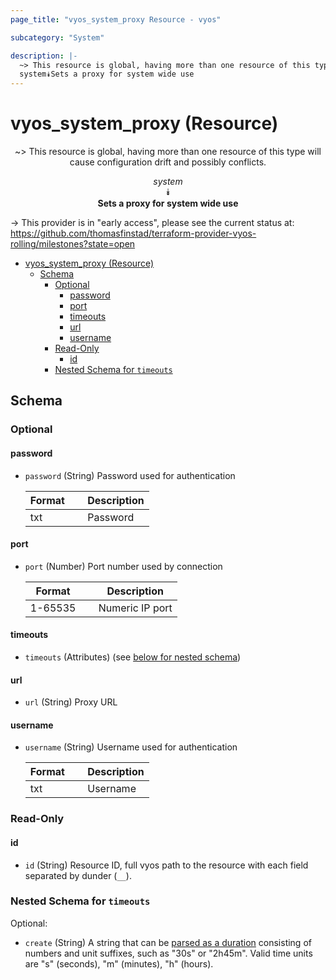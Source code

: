 ```yaml
---
page_title: "vyos_system_proxy Resource - vyos"

subcategory: "System"

description: |-
  ~> This resource is global, having more than one resource of this type will cause configuration drift and possibly conflicts.
  system⯯Sets a proxy for system wide use
---
```


# vyos_system_proxy (Resource)
<center>

~> This resource is global, having more than one resource of this type will cause configuration drift and possibly conflicts.

*system*  
⯯  
**Sets a proxy for system wide use**


</center>

-> This provider is in "early access", please see the current status at: https://github.com/thomasfinstad/terraform-provider-vyos-rolling/milestones?state=open

<!--TOC-->

- [vyos_system_proxy (Resource)](#vyos_system_proxy-resource)
  - [Schema](#schema)
    - [Optional](#optional)
      - [password](#password)
      - [port](#port)
      - [timeouts](#timeouts)
      - [url](#url)
      - [username](#username)
    - [Read-Only](#read-only)
      - [id](#id)
    - [Nested Schema for `timeouts`](#nested-schema-for-timeouts)

<!--TOC-->

<!-- schema generated by tfplugindocs -->
## Schema

### Optional

#### password
- `password` (String) Password used for authentication

    |  Format  &emsp;|  Description  |
    |----------|---------------|
    |  txt     &emsp;|  Password     |
#### port
- `port` (Number) Port number used by connection

    |  Format   &emsp;|  Description      |
    |-----------|-------------------|
    |  1-65535  &emsp;|  Numeric IP port  |
#### timeouts
- `timeouts` (Attributes) (see [below for nested schema](#nestedatt--timeouts))
#### url
- `url` (String) Proxy URL
#### username
- `username` (String) Username used for authentication

    |  Format  &emsp;|  Description  |
    |----------|---------------|
    |  txt     &emsp;|  Username     |

### Read-Only

#### id
- `id` (String) Resource ID, full vyos path to the resource with each field separated by dunder (`__`).

<a id="nestedatt--timeouts"></a>
### Nested Schema for `timeouts`

Optional:

- `create` (String) A string that can be [parsed as a duration](https://pkg.go.dev/time#ParseDuration) consisting of numbers and unit suffixes, such as &#34;30s&#34; or &#34;2h45m&#34;. Valid time units are &#34;s&#34; (seconds), &#34;m&#34; (minutes), &#34;h&#34; (hours).

